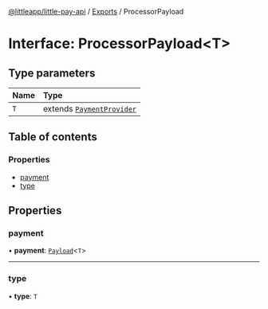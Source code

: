 [@littleapp/little-pay-api](../README.md) / [Exports](../modules.md) / ProcessorPayload

# Interface: ProcessorPayload\<T\>

## Type parameters

| Name | Type |
| :------ | :------ |
| `T` | extends [`PaymentProvider`](../modules.md#paymentprovider) |

## Table of contents

### Properties

- [payment](ProcessorPayload.md#payment)
- [type](ProcessorPayload.md#type)

## Properties

### payment

• **payment**: [`Payload`](../modules.md#payload)\<`T`\>

___

### type

• **type**: `T`
